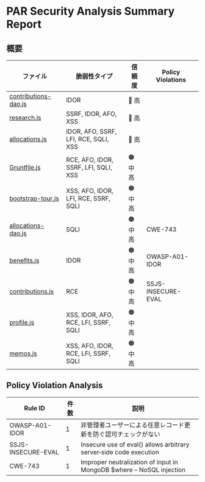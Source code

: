 # PAR Security Analysis Summary Report

## 概要

| ファイル | 脆弱性タイプ | 信頼度 | Policy Violations |
|---------|------------|--------|------------------|
| [contributions-dao.js](contributions-dao.js.md) | IDOR | 🔴 高 |  |
| [research.js](research.js.md) | SSRF, IDOR, AFO, XSS | 🔴 高 |  |
| [allocations.js](allocations.js.md) | IDOR, AFO, SSRF, LFI, RCE, SQLI, XSS | 🔴 高 |  |
| [Gruntfile.js](Gruntfile.js.md) | RCE, AFO, IDOR, SSRF, LFI, SQLI, XSS | 🟠 中高 |  |
| [bootstrap-tour.js](bootstrap-tour.js.md) | XSS, AFO, IDOR, LFI, RCE, SSRF, SQLI | 🟠 中高 |  |
| [allocations-dao.js](allocations-dao.js.md) | SQLI | 🟠 中高 | CWE-743 |
| [benefits.js](benefits.js.md) | IDOR | 🟠 中高 | OWASP-A01-IDOR |
| [contributions.js](contributions.js.md) | RCE | 🟠 中高 | SSJS-INSECURE-EVAL |
| [profile.js](profile.js.md) | XSS, IDOR, AFO, RCE, LFI, SSRF, SQLI | 🟠 中高 |  |
| [memos.js](memos.js.md) | XSS, AFO, IDOR, RCE, LFI, SSRF, SQLI | 🟠 中高 |  |

## Policy Violation Analysis

| Rule ID | 件数 | 説明 |
|---------|------|------|
| OWASP-A01-IDOR | 1 | 非管理者ユーザーによる任意レコード更新を防ぐ認可チェックがない |
| SSJS-INSECURE-EVAL | 1 | Insecure use of eval() allows arbitrary server‐side code execution |
| CWE-743 | 1 | Improper neutralization of input in MongoDB $where – NoSQL injection |
